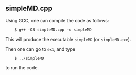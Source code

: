 ## simpleMD.cpp

Using GCC, one can compile the code as follows:
```shell
    $ g++ -O3 simpleMD.cpp -o simpleMD
```
This will produce the executable `simpleMD` (or `simpleMD.exe`).

Then one can go to `ex1`, and type
```shell
    $ ../simpleMD
```
to run the code.
